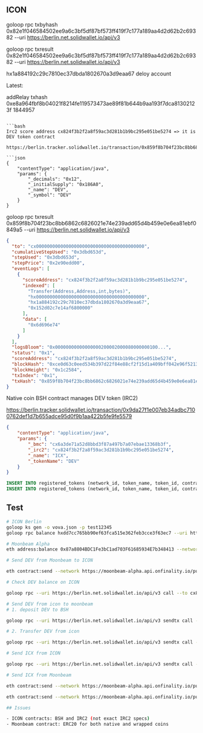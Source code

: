 ## ICON

goloop rpc txbyhash 0x82e1f046584502ee9a6c3bf5df87bf573ff419f7c177a189aa4d2d62b2c69382 --uri https://berlin.net.solidwallet.io/api/v3

goloop rpc txresult 0x82e1f046584502ee9a6c3bf5df87bf573ff419f7c177a189aa4d2d62b2c69382 --uri https://berlin.net.solidwallet.io/api/v3

hx1a884192c29c7810ec37dbda1802670a3d9eaa67 deloy account

Latest:

addRelay txhash 0xe8a964fbf8b04021f8214fe119573473ae89f81b644b9aa193f7dca81302123f 1844957
```

```bash
Irc2 score address cx824f3b2f2a8f59ac3d281b1b9bc295e051be5274 => it is DEV token contract

https://berlin.tracker.solidwallet.io/transaction/0x859f8b704f23bc8bb6862c6826021e74e239add65d4b459e0e6ea81ebf0849a5

```json
{
	"contentType": "application/java",
	"params": {
		"_decimals": "0x12",
		"_initialSupply": "0x186A0",
		"_name": "DEV",
		"_symbol": "DEV"
	}
}
```

goloop rpc txresult 0x859f8b704f23bc8bb6862c6826021e74e239add65d4b459e0e6ea81ebf0849a5 --uri https://berlin.net.solidwallet.io/api/v3

```json
{
  "to": "cx0000000000000000000000000000000000000000",
  "cumulativeStepUsed": "0x3dbd653d",
  "stepUsed": "0x3dbd653d",
  "stepPrice": "0x2e90edd00",
  "eventLogs": [
    {
      "scoreAddress": "cx824f3b2f2a8f59ac3d281b1b9bc295e051be5274",
      "indexed": [
        "Transfer(Address,Address,int,bytes)",
        "hx0000000000000000000000000000000000000000",
        "hx1a884192c29c7810ec37dbda1802670a3d9eaa67",
        "0x152d02c7e14af6800000"
      ],
      "data": [
        "0x6d696e74"
      ]
    }
  ],
  "logsBloom": "0x00000000000000000200002000080000000100...",
  "status": "0x1",
  "scoreAddress": "cx824f3b2f2a8f59ac3d281b1b9bc295e051be5274",
  "blockHash": "0xce0d63c0eed534b397d22f84e88cf2f15d1a409bff042e96f521385ffefd6fcc",
  "blockHeight": "0x1c2584",
  "txIndex": "0x1",
  "txHash": "0x859f8b704f23bc8bb6862c6826021e74e239add65d4b459e0e6ea81ebf0849a5"
}
```

Native coin BSH contract manages DEV token (IRC2)

https://berlin.tracker.solidwallet.io/transaction/0x9da27f1e007eb34adbc7100762def1d7b655adce95d0f9b1aa422b5fe9fe5579

```json
{
	"contentType": "application/java",
	"params": {
		"_bmc": "cx6a3de71a52d8bbd3f87a497b7a07ebae13368b3f",
		"_irc2": "cx824f3b2f2a8f59ac3d281b1b9bc295e051be5274",
		"_name": "ICX",
		"_tokenName": "DEV"
	}
}
```

```sql
INSERT INTO registered_tokens (network_id, token_name, token_id, contract_address, token_address, tx_hash) VALUES ('0x7', 'ICX', '0', 'cx9125e801c9370480ddf95ba48d796b3d4154b343', '', '0x294c1e27198ae3b159f93eedd6a478966d725c4d12dd69915992afc50cb10f24');
INSERT INTO registered_tokens (network_id, token_name, token_id, contract_address, token_address, tx_hash) VALUES ('0x507', 'MOVR', '0', 'MOONBEAM_BSH_CORE_ADDRESS', '', '0x5c8b55af397256d06e2be6acdefb350f92ff4363745001ce8cd367c74b10d7f3');
```

## Test

```bash
# ICON Berlin
goloop ks gen -o vova.json -p test12345
goloop rpc balance hxdd7cc765bb90ef63fca515e362feb3cce3f63ec7 --uri https://berlin.net.solidwallet.io/api/v3

# Moonbeam Alpha
eth address:balance 0x87a8804BDC1Fe3bC1ad703F61685934E7b348413 --network https://moonbeam-alpha.api.onfinality.io/public

# Send DEV from Moonbeam to ICON

eth contract:send --network https://moonbeam-alpha.api.onfinality.io/public erc2Bshcore@0xC0bDA7E7Cb3f0277748aF59F1c639BE7589bE4Ec 'transferNativeCoin("btp://0x7.icon/hxdd7cc765bb90ef63fca515e362feb3cce3f63ec7")' --pk YOUR_PRIVATE_KEYS --gas 6721975 --value 1000000000000000000

# Check DEV balance on ICON

goloop rpc --uri https://berlin.net.solidwallet.io/api/v3 call --to cx824f3b2f2a8f59ac3d281b1b9bc295e051be5274 --method balanceOf --param _owner=hxc00a6d2d1e9ee0686704e0b6eec75d0f2c095b39

# Send DEV from icon to moonbeam
# 1. deposit DEV to BSH

goloop rpc --uri https://berlin.net.solidwallet.io/api/v3 sendtx call --to cx824f3b2f2a8f59ac3d281b1b9bc295e051be5274 --method transfer --param _to=cx8a05039c1c1da936d279e276a25c4fa66154bebd --param _value=100000000000000000 --key_store daniel111.ks.json --nid 0x7 --step_limit 3519157719 --key_password abc12345

# 2. Transfer DEV from icon

goloop rpc --uri https://berlin.net.solidwallet.io/api/v3 sendtx call --to cx8a05039c1c1da936d279e276a25c4fa66154bebd --method transfer --param _coinName=DEV --param _value=100000000000000000 --param _to=btp://0x507.pra/0x0e367f147682237a0Bc1c839a2a4a1b2c28Bd77C --key_store daniel111.ks.json --nid 0x7 --step_limit 3519157719 --key_password abc12345

# Send ICX from ICON

goloop rpc --uri https://berlin.net.solidwallet.io/api/v3 sendtx call --to cx8a05039c1c1da936d279e276a25c4fa66154bebd --method transferNativeCoin --param _to=btp://0x507.pra/0x0e367f147682237a0Bc1c839a2a4a1b2c28Bd77C --value 1000000000000000000 --key_store daniel111.ks.json --key_password abc12345 --nid 0x7 --step_limit 3519157719

# Send ICX from Moonbeam

eth contract:send --network https://moonbeam-alpha.api.onfinality.io/public erc2Bshcore@0xC0bDA7E7Cb3f0277748aF59F1c639BE7589bE4Ec 'approve("0xC0bDA7E7Cb3f0277748aF59F1c639BE7589bE4Ec", "10000000000000000000")' --pk YOUR_PRIVATE_KEY --gas 6721975

eth contract:send --network https://moonbeam-alpha.api.onfinality.io/public erc2Bshcore@0xC0bDA7E7Cb3f0277748aF59F1c639BE7589bE4Ec ‘transferWrappedCoin(“ICX”,“1000000000000000000”, “btp://0x7.icon/hxc00a6d2d1e9ee0686704e0b6eec75d0f2c095b39”)’ --pk YOUR_PRIVATE_KEY --gas 6721975

## Issues

- ICON contracts: BSH and IRC2 (not exact IRC2 specs)
- Moonbeam contract: ERC20 for both native and wrapped coins

